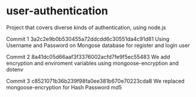 # user-authentication
Project that covers diverse kinds of authentication, using node.js

Commit 1 3a2c2e9b0b530455a72ddcdd6c30551da4c91d81
Using Username and Password on Mongose database for register and login user

Commit 2 8a41dc05d66aaf3f3376002acfd7fe9f5ec55483
We add encryption and enviroment variables using mongoose-encryption and dotenv

Commit 3 c8521071b36b239f98fa0ee381b670e70223cda8
We replaced mongoose-encryption for Hash Password md5